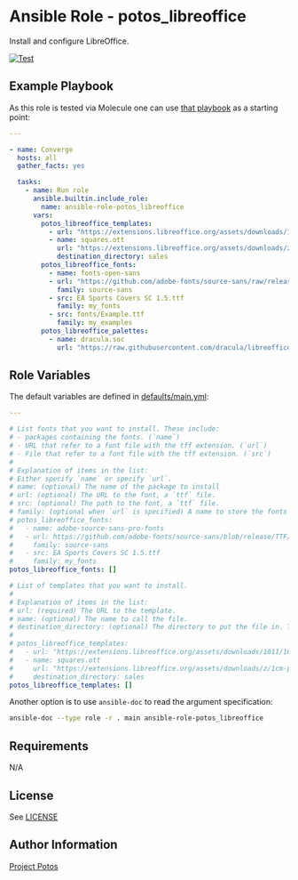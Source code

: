 
# Ansible Role - potos_libreoffice

Install and configure LibreOffice.

[![Test](https://github.com/projectpotos/ansible-role-potos_libreoffice/actions/workflows/test.yml/badge.svg)](https://github.com/projectpotos/ansible-role-potos_libreoffice/actions/workflows/test.yml)

## Example Playbook

As this role is tested via Molecule one can use [that playbook](./molecule/default/converge.yml) as a starting point:

```yaml
---

- name: Converge
  hosts: all
  gather_facts: yes

  tasks:
    - name: Run role
      ansible.builtin.include_role:
        name: ansible-role-potos_libreoffice
      vars:
        potos_libreoffice_templates:
          - url: "https://extensions.libreoffice.org/assets/downloads/1011/1677853134/CV-deux-colonnes-sobre-v2.ott"
          - name: squares.ott
            url: "https://extensions.libreoffice.org/assets/downloads/z/1cm-paper.ott"
            destination_directory: sales
        potos_libreoffice_fonts:
          - name: fonts-open-sans
          - url: "https://github.com/adobe-fonts/source-sans/raw/release/TTF/SourceSans3-Regular.ttf"
            family: source-sans
          - src: EA Sports Covers SC 1.5.ttf
            family: my_fonts
          - src: fonts/Example.ttf
            family: my_examples
        potos_libreoffice_palettes:
          - name: dracula.soc
            url: "https://raw.githubusercontent.com/dracula/libreoffice/master/dracula.soc"
```

## Role Variables

The default variables are defined in [defaults/main.yml](./defaults/main.yml):

```yaml
---

# List fonts that you want to install. These include:
# - packages containing the fonts. (`name`)
# - URL that refer to a font file with the tff extension. (`url`)
# - File that refer to a font file with the tff extension. (`src`)
#
# Explanation of items in the list:
# Either specify `name` or specify `url`.
# name: (optional) The name of the package to install
# url: (optional) The URL to the font, a `ttf` file.
# src: (optional) The path to the font, a `ttf` file.
# family: (optional when `url` is specified) A name to store the fonts in.
# potos_libreoffice_fonts:
#   - name: adobe-source-sans-pro-fonts
#   - url: https://github.com/adobe-fonts/source-sans/blob/release/TTF/SourceSans3-Regular.ttf
#     family: source-sans
#   - src: EA Sports Covers SC 1.5.ttf
#     family: my_fonts
potos_libreoffice_fonts: []

# List of templates that you want to install.
#
# Explanation of items in the list:
# url: (required) The URL to the template.
# name: (optional) The name to call the file.
# destination_directory: (optional) The directory to put the file in. This is relative to the path where LibreOffice expects templates to be.
#
# potos_libreoffice_templates:
#   - url: "https://extensions.libreoffice.org/assets/downloads/1011/1677853134/CV-deux-colonnes-sobre-v2.ott"
#   - name: squares.ott
#     url: "https://extensions.libreoffice.org/assets/downloads/z/1cm-paper.ott"
#     destination_directory: sales
potos_libreoffice_templates: []
```

Another option is to use `ansible-doc` to read the argument specification:

```sh
ansible-doc --type role -r . main ansible-role-potos_libreoffice
```

## Requirements

N/A

## License

See [LICENSE](./LICENSE)

## Author Information

[Project Potos](https://github.com/projectpotos)

